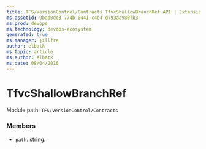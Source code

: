 ```yaml
---
title: TFS/VersionControl/Contracts TfvcShallowBranchRef API | Extensions for Azure DevOps Services
ms.assetid: 9bad0dc3-774b-0441-c4e4-d793aa9807b3
ms.prod: devops
ms.technology: devops-ecosystem
generated: true
ms.manager: jillfra
author: elbatk
ms.topic: article
ms.author: elbatk
ms.date: 08/04/2016
---
```


# TfvcShallowBranchRef

Module path: `TFS/VersionControl/Contracts`


### Members

* `path`: string. 


